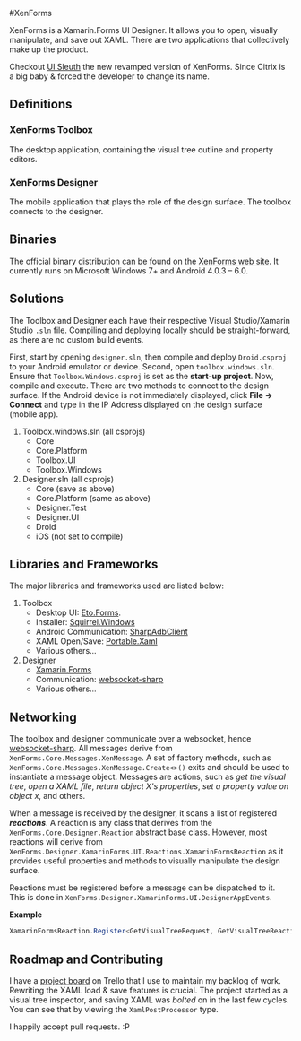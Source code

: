 #XenForms

XenForms is a Xamarin.Forms UI Designer. It allows you to open, visually manipulate, and save out XAML. There are two applications that collectively make up the product.

Checkout [UI Sleuth](https://github.com/michaeled/uisleuth) the new revamped version of XenForms. Since Citrix is a big baby & forced the developer to change its name.

## Definitions
### XenForms Toolbox
The desktop application, containing the visual tree outline and property editors.

### XenForms Designer
The mobile application that plays the role of the design surface. The toolbox connects to the designer.
 
## Binaries
The official binary distribution can be found on the [XenForms web site](https://www.xenforms.com/). It currently runs on Microsoft Windows 7+ and Android 4.0.3 – 6.0.

## Solutions

The Toolbox and Designer each have their respective Visual Studio/Xamarin Studio ```.sln``` file. Compiling and deploying locally should be straight-forward, as there are no custom build events.

First, start by opening ```designer.sln```, then compile and deploy ```Droid.csproj``` to your Android emulator or device.
Second, open ```toolbox.windows.sln```. Ensure that ```Toolbox.Windows.csproj``` is set as the **start-up project**. Now, compile and execute. There are two methods to connect to the design surface. If the Android device is not immediately displayed, click **File -> Connect** and type in the IP Address displayed on the design surface (mobile app).

1. Toolbox.windows.sln (all csprojs)
   * Core
   * Core.Platform
   * Toolbox.UI
   * Toolbox.Windows
2. Designer.sln (all csprojs)
    * Core (save as above)
    * Core.Platform (same as above)
    * Designer.Test
    * Designer.UI
    * Droid
    * iOS (not set to compile)

## Libraries and Frameworks
The major libraries and frameworks used are listed below:

1. Toolbox
   * Desktop UI: [Eto.Forms](https://github.com/picoe/Eto).
    * Installer: [Squirrel.Windows](https://github.com/Squirrel/Squirrel.Windows)
    * Android Communication: [SharpAdbClient](https://github.com/quamotion/madb)
    * XAML Open/Save: [Portable.Xaml](https://github.com/michaeled/Portable.Xaml)
    * Various others...
2. Designer
    * [Xamarin.Forms](https://www.xamarin.com/)
    * Communication: [websocket-sharp](https://github.com/sta/websocket-sharp)
    * Various others...

## Networking

The toolbox and designer communicate over a websocket, hence [websocket-sharp](https://github.com/sta/websocket-sharp). All messages derive from ```XenForms.Core.Messages.XenMessage```. A set of factory methods, such as ```XenForms.Core.Messages.XenMessage.Create<>()``` exits and should be used to instantiate a message object. Messages are actions, such as *get the visual tree*, *open a XAML file*, *return object X's properties*, *set a property value on object x*, and others.

When a message is received by the designer, it scans a list of registered ***reactions***. A reaction is any class that derives from the ```XenForms.Core.Designer.Reaction``` abstract base class. However, most reactions will derive from ```XenForms.Designer.XamarinForms.UI.Reactions.XamarinFormsReaction``` as it provides useful properties and methods to visually manipulate the design surface.

Reactions must be registered before a message can be dispatched to it. This is done in ```XenForms.Designer.XamarinForms.UI.DesignerAppEvents```.

**Example**

```cs
XamarinFormsReaction.Register<GetVisualTreeRequest, GetVisualTreeReaction<VisualElement>>(page);
```

## Roadmap and Contributing 
I have a [project board](https://trello.com/b/dAZJ4QkT/xenforms-beta-roadmap) on Trello that I use to maintain my backlog of work. Rewriting the XAML load & save features is crucial. The project started as a visual tree inspector, and saving XAML was *bolted* on in the last few cycles. You can see that by viewing the ``XamlPostProcessor`` type.

I happily accept pull requests. :P

